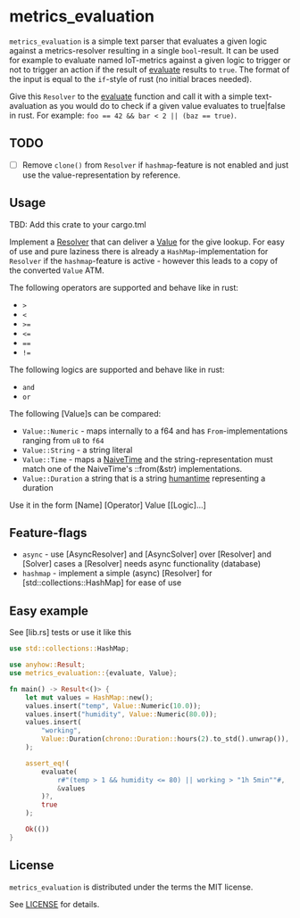 # metrics_evaluation
`metrics_evaluation` is a simple text parser that evaluates a given logic against a metrics-resolver resulting in a single `bool`-result.
It can be used for example to evaluate named IoT-metrics against a given logic to trigger or not to trigger an action if the result of [evaluate](src/lib.rs) results to `true`.
The format of the input is equal to the `if`-style of rust (no initial braces needed).

Give this `Resolver` to the [evaluate](src/lib.rs) function and call it with a simple text-avaluation as you would do to check if a given value evaluates to true|false in rust. For example: `foo == 42 && bar < 2 || (baz == true)`.


## TODO
* [ ] Remove `clone()` from `Resolver` if `hashmap`-feature is not enabled and just use the value-representation by reference.

## Usage
TBD: Add this crate to your cargo.tml

Implement a [Resolver](src/resolver.rs) that can deliver a [Value](src/value.rs) for the give lookup. For easy of use and pure laziness there is already a `HashMap`-implementation for `Resolver` if the `hashmap`-feature is active - however this leads to a copy of the converted `Value` ATM.

The following operators are supported and behave like in rust:
* `>`
* `<`
* `>=`
* `<=`
* `==`
* `!=`

The following logics are supported and behave like in rust:
* `and`
* `or`

The following [Value]s can be compared:
* `Value::Numeric` - maps internally to a f64 and has `From`-implementations ranging from `u8` to `f64`
* `Value::String` - a string literal
* `Value::Time` - maps a [NaiveTime](https://docs.rs/chrono/latest/chrono/naive/struct.NaiveTime.html) and the string-representation must match one of the NaiveTime's ::from(&str) implementations.
* `Value::Duration` a string that is a string [humantime](https://docs.rs/humantime/latest/humantime/) representing a duration

Use it in the form [Name] [Operator] Value [[Logic]...]

## Feature-flags
* `async` - use [AsyncResolver] and [AsyncSolver] over [Resolver] and [Solver] cases a [Resolver] needs async functionality (database)
* `hashmap` - implement a simple (async) [Resolver] for [std::collections::HashMap] for ease of use

## Easy example
See [lib.rs] tests or use it like this
```rust
use std::collections::HashMap;

use anyhow::Result;
use metrics_evaluation::{evaluate, Value};

fn main() -> Result<()> {
    let mut values = HashMap::new();
    values.insert("temp", Value::Numeric(10.0));
    values.insert("humidity", Value::Numeric(80.0));
    values.insert(
        "working",
        Value::Duration(chrono::Duration::hours(2).to_std().unwrap()),
    );

    assert_eq!(
        evaluate(
            r#"(temp > 1 && humidity <= 80) || working > "1h 5min""#,
            &values
        )?,
        true
    );

    Ok(())
}
```

## License
`metrics_evaluation` is distributed under the terms the MIT license.

See [LICENSE](https://github.com/likebike/fasteval/blob/master/LICENSE) for details.


